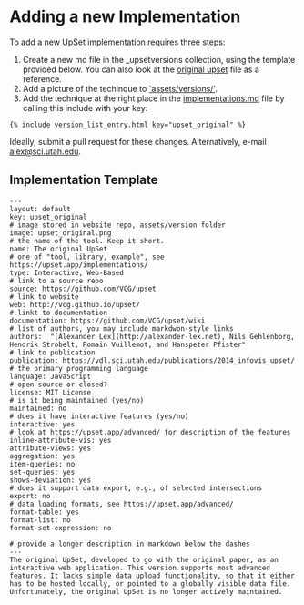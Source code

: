 # Adding a new Implementation 

To add a new UpSet implementation requires three steps: 

1. Create a new md file in the _upsetversions collection, using the template provided below. You can also look at the [original upset](upset_original.md) file as a reference. 
2. Add a picture of the techinque to [`assets/versions/'](../assets/images/versions).
3. Add the technique at the right place in the [implementations.md](../implementations.md) file by calling this include with your key: 
```
{% include version_list_entry.html key="upset_original" %}
```
Ideally, submit a pull request for these changes. Alternatively, e-mail alex@sci.utah.edu.

## Implementation Template

```
---
layout: default
key: upset_original
# image stored in website repo, assets/version folder
image: upset_original.png
# the name of the tool. Keep it short. 
name: The original UpSet
# one of "tool, library, example", see https://upset.app/implementations/
type: Interactive, Web-Based
# link to a source repo
source: https://github.com/VCG/upset
# link to website
web: http://vcg.github.io/upset/
# linkt to documentation
documentation: https://github.com/VCG/upset/wiki
# list of authors, you may include markdwon-style links
authors:  "[Alexander Lex](http://alexander-lex.net), Nils Gehlenborg, Hendrik Strobelt, Romain Vuillemot, and Hanspeter Pfister"
# link to publication
publication: https://vdl.sci.utah.edu/publications/2014_infovis_upset/ 
# the primary programming language
language: JavaScript
# open source or closed?
license: MIT License
# is it being maintained (yes/no)
maintained: no
# does it have interactive features (yes/no)
interactive: yes
# look at https://upset.app/advanced/ for description of the features
inline-attribute-vis: yes
attribute-views: yes
aggregation: yes
item-queries: no
set-queries: yes
shows-deviation: yes
# does it support data export, e.g., of selected intersections
export: no
# data loading formats, see https://upset.app/advanced/
format-table: yes
format-list: no
format-set-expression: no

# provide a longer description in markdown below the dashes
---
The original UpSet, developed to go with the original paper, as an interactive web application. This version supports most advanced features. It lacks simple data upload functionality, so that it either has to be hosted locally, or pointed to a globally visible data file. Unfortunately, the original UpSet is no longer actively maintained.  
```
